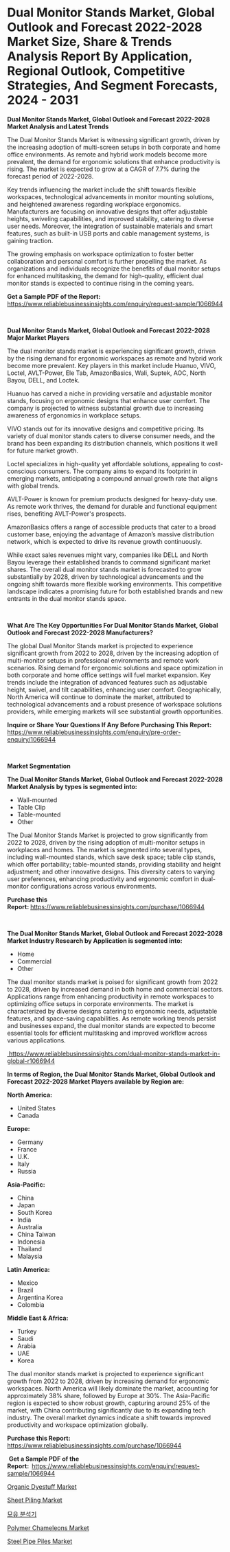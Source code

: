 <p><h1>Dual Monitor Stands Market, Global Outlook and Forecast 2022-2028 Market Size, Share & Trends Analysis Report By Application, Regional Outlook, Competitive Strategies, And Segment Forecasts, 2024 - 2031</h1></p><p><strong>Dual Monitor Stands Market, Global Outlook and Forecast 2022-2028 Market Analysis and Latest Trends</strong></p>
<p><p>The Dual Monitor Stands Market is witnessing significant growth, driven by the increasing adoption of multi-screen setups in both corporate and home office environments. As remote and hybrid work models become more prevalent, the demand for ergonomic solutions that enhance productivity is rising. The market is expected to grow at a CAGR of 7.7% during the forecast period of 2022-2028.</p><p>Key trends influencing the market include the shift towards flexible workspaces, technological advancements in monitor mounting solutions, and heightened awareness regarding workplace ergonomics. Manufacturers are focusing on innovative designs that offer adjustable heights, swiveling capabilities, and improved stability, catering to diverse user needs. Moreover, the integration of sustainable materials and smart features, such as built-in USB ports and cable management systems, is gaining traction. </p><p>The growing emphasis on workspace optimization to foster better collaboration and personal comfort is further propelling the market. As organizations and individuals recognize the benefits of dual monitor setups for enhanced multitasking, the demand for high-quality, efficient dual monitor stands is expected to continue rising in the coming years.</p></p>
<p><strong>Get a Sample PDF of the Report:&nbsp;</strong> <a href="https://www.reliablebusinessinsights.com/enquiry/request-sample/1066944">https://www.reliablebusinessinsights.com/enquiry/request-sample/1066944</a></p>
<p>&nbsp;</p>
<p><strong>Dual Monitor Stands Market, Global Outlook and Forecast 2022-2028 Major Market Players</strong></p>
<p><p>The dual monitor stands market is experiencing significant growth, driven by the rising demand for ergonomic workspaces as remote and hybrid work become more prevalent. Key players in this market include Huanuo, VIVO, Loctel, AVLT-Power, Ele Tab, AmazonBasics, Wali, Suptek, AOC, North Bayou, DELL, and Loctek.</p><p>Huanuo has carved a niche in providing versatile and adjustable monitor stands, focusing on ergonomic designs that enhance user comfort. The company is projected to witness substantial growth due to increasing awareness of ergonomics in workplace setups.</p><p>VIVO stands out for its innovative designs and competitive pricing. Its variety of dual monitor stands caters to diverse consumer needs, and the brand has been expanding its distribution channels, which positions it well for future market growth.</p><p>Loctel specializes in high-quality yet affordable solutions, appealing to cost-conscious consumers. The company aims to expand its footprint in emerging markets, anticipating a compound annual growth rate that aligns with global trends.</p><p>AVLT-Power is known for premium products designed for heavy-duty use. As remote work thrives, the demand for durable and functional equipment rises, benefiting AVLT-Power's prospects.</p><p>AmazonBasics offers a range of accessible products that cater to a broad customer base, enjoying the advantage of Amazon’s massive distribution network, which is expected to drive its revenue growth continuously.</p><p>While exact sales revenues might vary, companies like DELL and North Bayou leverage their established brands to command significant market shares. The overall dual monitor stands market is forecasted to grow substantially by 2028, driven by technological advancements and the ongoing shift towards more flexible working environments. This competitive landscape indicates a promising future for both established brands and new entrants in the dual monitor stands space.</p></p>
<p>&nbsp;</p>
<p><strong>What Are The Key Opportunities For Dual Monitor Stands Market, Global Outlook and Forecast 2022-2028 Manufacturers?</strong></p>
<p><p>The global Dual Monitor Stands market is projected to experience significant growth from 2022 to 2028, driven by the increasing adoption of multi-monitor setups in professional environments and remote work scenarios. Rising demand for ergonomic solutions and space optimization in both corporate and home office settings will fuel market expansion. Key trends include the integration of advanced features such as adjustable height, swivel, and tilt capabilities, enhancing user comfort. Geographically, North America will continue to dominate the market, attributed to technological advancements and a robust presence of workspace solutions providers, while emerging markets will see substantial growth opportunities.</p></p>
<p><strong>Inquire or Share Your Questions If Any Before Purchasing This Report:</strong> <a href="https://www.reliablebusinessinsights.com/enquiry/pre-order-enquiry/1066944">https://www.reliablebusinessinsights.com/enquiry/pre-order-enquiry/1066944</a></p>
<p>&nbsp;</p>
<p><strong>Market Segmentation</strong></p>
<p><strong>The Dual Monitor Stands Market, Global Outlook and Forecast 2022-2028 Market Analysis by types is segmented into:</strong></p>
<p><ul><li>Wall-mounted</li><li>Table Clip</li><li>Table-mounted</li><li>Other</li></ul></p>
<p><p>The Dual Monitor Stands Market is projected to grow significantly from 2022 to 2028, driven by the rising adoption of multi-monitor setups in workplaces and homes. The market is segmented into several types, including wall-mounted stands, which save desk space; table clip stands, which offer portability; table-mounted stands, providing stability and height adjustment; and other innovative designs. This diversity caters to varying user preferences, enhancing productivity and ergonomic comfort in dual-monitor configurations across various environments.</p></p>
<p><strong>Purchase this Report:&nbsp;</strong><a href="https://www.reliablebusinessinsights.com/purchase/1066944">https://www.reliablebusinessinsights.com/purchase/1066944</a></p>
<p>&nbsp;</p>
<p><strong>The Dual Monitor Stands Market, Global Outlook and Forecast 2022-2028 Market Industry Research by Application is segmented into:</strong></p>
<p><ul><li>Home</li><li>Commercial</li><li>Other</li></ul></p>
<p><p>The dual monitor stands market is poised for significant growth from 2022 to 2028, driven by increased demand in both home and commercial sectors. Applications range from enhancing productivity in remote workspaces to optimizing office setups in corporate environments. The market is characterized by diverse designs catering to ergonomic needs, adjustable features, and space-saving capabilities. As remote working trends persist and businesses expand, the dual monitor stands are expected to become essential tools for efficient multitasking and improved workflow across various applications.</p></p>
<p><a href="https://www.reliablebusinessinsights.com/dual-monitor-stands-market-in-global-r1066944">&nbsp;https://www.reliablebusinessinsights.com/dual-monitor-stands-market-in-global-r1066944</a></p>
<p><strong>In terms of Region, the Dual Monitor Stands Market, Global Outlook and Forecast 2022-2028 Market Players available by Region are:</strong></p>
<p>
    <p> <strong> North America: </strong>
        <ul>
            <li>United States</li>
            <li>Canada</li>
        </ul>
        </p> 
    <p> <strong> Europe: </strong>
        <ul>
            <li>Germany</li>
            <li>France</li>
            <li>U.K.</li>
            <li>Italy</li>
            <li>Russia</li>
        </ul>
        </p> 
    <p> <strong> Asia-Pacific: </strong>
        <ul>
            <li>China</li>
            <li>Japan</li>
            <li>South Korea</li>
            <li>India</li>
            <li>Australia</li>
            <li>China Taiwan</li>
            <li>Indonesia</li>
            <li>Thailand</li>
            <li>Malaysia</li>
        </ul>
        </p> 
    <p> <strong> Latin America: </strong>
        <ul>
            <li>Mexico</li>
            <li>Brazil</li>
            <li>Argentina Korea</li>
            <li>Colombia</li>
        </ul>
        </p> 
    <p> <strong> Middle East & Africa: </strong>
        <ul>
            <li>Turkey</li>
            <li>Saudi</li>
            <li>Arabia</li>
            <li>UAE</li>
            <li>Korea</li>
        </ul>
    </p>
    </p>
<p><p>The dual monitor stands market is projected to experience significant growth from 2022 to 2028, driven by increasing demand for ergonomic workspaces. North America will likely dominate the market, accounting for approximately 38% share, followed by Europe at 30%. The Asia-Pacific region is expected to show robust growth, capturing around 25% of the market, with China contributing significantly due to its expanding tech industry. The overall market dynamics indicate a shift towards improved productivity and workspace optimization globally.</p></p>
<p><strong>Purchase this Report: </strong><a href="https://www.reliablebusinessinsights.com/purchase/1066944">https://www.reliablebusinessinsights.com/purchase/1066944</a></p>
<p>&nbsp;<strong>Get a Sample PDF of the Report:&nbsp;&nbsp;</strong><a href="https://www.reliablebusinessinsights.com/enquiry/request-sample/1066944">https://www.reliablebusinessinsights.com/enquiry/request-sample/1066944</a></p>
<p><strong></strong></p>
<p><p><a href="https://www.linkedin.com/pulse/organic-dyestuff-industry-sector-market-dynamics-future-dp8kf?trackingId=7vD3nwowT%2BO28Ge8GL2GYA%3D%3D">Organic Dyestuff Market</a></p><p><a href="https://issuu.com/reportprime-2/docs/sheet-piling-market-size-2030.pptx_2ef2e94cdd3e92">Sheet Piling Market</a></p><p><a href="https://medium.com/@percymckty3ytenzie89676/breast-milk-analyzer-market-%EC%9D%98-%EA%B8%80%EB%A1%9C%EB%B2%8C-%EC%8B%9C%EC%9E%A5-%EA%B0%9C%EC%9A%94%EB%8A%94-%EC%A0%84-%EC%84%B8%EA%B3%84-%EB%B0%8F-%EC%A3%BC%EC%9A%94-%EC%8B%9C%EC%9E%A5%EC%9D%98-%EC%82%B0%EC%97%85%EC%97%90-%EC%98%81%ED%96%A5%EC%9D%84-%EB%AF%B8%EC%B9%98%EB%8A%94-%EC%A3%BC%EC%9A%94-%ED%8A%B8%EB%A0%8C%EB%93%9C%EC%97%90-%EB%8C%80%ED%95%9C-%EB%8F%85%ED%8A%B9%ED%95%9C-%EA%B4%80%EC%A0%90%EC%9D%84-%EC%A0%9C%EA%B3%B5%ED%95%A9%EB%8B%88%EB%8B%A4-3f5e7c68839f">모유 분석기</a></p><p><a href="https://www.linkedin.com/pulse/polymer-chameleons-market-emerging-trends-future-prospects-3esuc?trackingId=hThx%2F7rGTieJ%2FbGREl3SOA%3D%3D">Polymer Chameleons Market</a></p><p><a href="https://issuu.com/reportprime-2/docs/steel-pipe-piles-market-size-2030.p_05562d70a36003">Steel Pipe Piles Market</a></p></p>